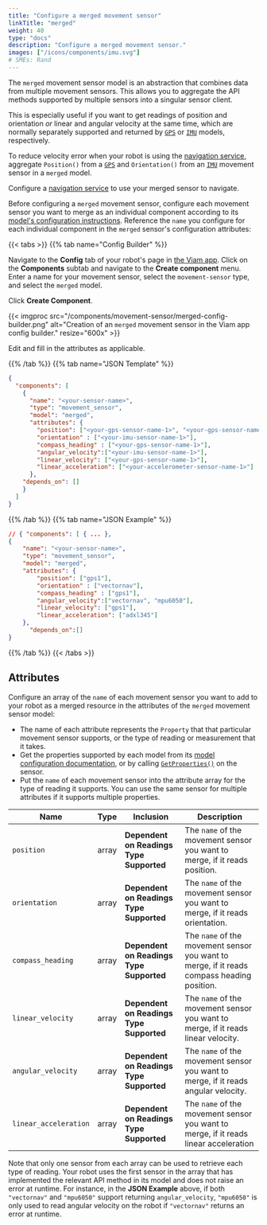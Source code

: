 ```yaml
---
title: "Configure a merged movement sensor"
linkTitle: "merged"
weight: 40
type: "docs"
description: "Configure a merged movement sensor."
images: ["/icons/components/imu.svg"]
# SMEs: Rand
---
```


The `merged` movement sensor model is an abstraction that combines data from multiple movement sensors.
This allows you to aggregate the API methods supported by multiple sensors into a singular sensor client.

This is especially useful if you want to get readings of position and orientation *or* linear and angular velocity at the same time, which are normally separately supported and returned by [`GPS`](/components/movement-sensor/#configuration) or [`IMU`](/components/movement-sensor/#configuration) models, respectively.

To reduce velocity error when your robot is using the [navigation service](/services/navigation/), aggregate `Position()` from a [`GPS`](/components/movement-sensor/#configuration) and `Orientation()` from an [`IMU`](/components/movement-sensor/#configuration) movement sensor in a `merged` model.

Configure a [navigation service](/services/navigation/) to use your merged sensor to navigate.

Before configuring a `merged` movement sensor, configure each movement sensor you want to merge as an individual component according to its [model's configuration instructions](/components/movement-sensor/#configuration).
Reference the `name` you configure for each individual component in the `merged` sensor's configuration attributes:

{{< tabs >}}
{{% tab name="Config Builder" %}}

Navigate to the **Config** tab of your robot's page in [the Viam app](https://app.viam.com).
Click on the **Components** subtab and navigate to the **Create component** menu.
Enter a name for your movement sensor, select the `movement-sensor` type, and select the `merged` model.

Click **Create Component**.

{{< imgproc src="/components/movement-sensor/merged-config-builder.png" alt="Creation of an `merged` movement sensor in the Viam app config builder." resize="600x" >}}

Edit and fill in the attributes as applicable.

{{% /tab %}}
{{% tab name="JSON Template" %}}

```json {class="line-numbers linkable-line-numbers"}
{
  "components": [
    {
      "name": "<your-sensor-name>",
      "type": "movement_sensor",
      "model": "merged",
      "attributes": {
        "position": ["<your-gps-sensor-name-1>", "<your-gps-sensor-name-2>"],
        "orientation" : ["<your-imu-sensor-name-1>"],
        "compass_heading" : ["<your-gps-sensor-name-1>"],
        "angular_velocity":["<your-imu-sensor-name-1>"],
        "linear_velocity": ["<your-gps-sensor-name-1>"],
        "linear_acceleration": ["<your-accelerometer-sensor-name-1>"]
      },
    "depends_on": [] 
    }
  ]
}
```

{{% /tab %}}
{{% tab name="JSON Example" %}}

```json {class="line-numbers linkable-line-numbers"}
// { "components": [ { ... },
{
    "name": "<your-sensor-name>",
    "type": "movement_sensor",
    "model": "merged",
    "attributes": {
        "position": ["gps1"],
        "orientation" : ["vectornav"],
        "compass_heading" : ["gps1"],
        "angular_velocity":["vectornav", "mpu6050"],
        "linear_velocity": ["gps1"],
        "linear_acceleration": ["adxl345"]
    }, 
      "depends_on":[]
}
```

{{% /tab %}}
{{< /tabs >}}

## Attributes

Configure an array of the `name` of each movement sensor you want to add to your robot as a merged resource in the attributes of the `merged` movement sensor model:

- The name of each attribute represents the `Property` that that particular movement sensor supports, or the type of reading or measurement that it takes.
- Get the properties supported by each model from its [model configuration documentation](/components/movement-sensor/#configuration), or by calling [`GetProperties()`](/components/movement-sensor/#getproperties) on the sensor.
- Put the `name` of each movement sensor into the attribute array for the type of reading it supports.
You can use the same sensor for multiple attributes if it supports multiple properties.

Name | Type | Inclusion | Description
---- | ---- | --------- | -----------
`position` | array | **Dependent on Readings Type Supported** | The `name` of the movement sensor you want to merge, if it reads position. |
`orientation` | array | **Dependent on Readings Type Supported** | The `name` of the movement sensor you want to merge, if it reads orientation. |
`compass_heading` | array | **Dependent on Readings Type Supported** | The `name` of the movement sensor you want to merge, if it reads compass heading position. |
`linear_velocity` | array | **Dependent on Readings Type Supported** | The `name` of the movement sensor you want to merge, if it reads linear velocity. |
`angular_velocity` | array | **Dependent on Readings Type Supported** | The `name` of the movement sensor you want to merge, if it reads angular velocity. |
`linear_acceleration` | array | **Dependent on Readings Type Supported** | The `name` of the movement sensor you want to merge, if it reads linear acceleration |

Note that only one sensor from each array can be used to retrieve each type of reading.
Your robot uses the first sensor in the array that has implemented the relevant API method in its model and does not raise an error at runtime.
For instance, in the **JSON Example** above, if both `"vectornav"` and `"mpu6050"` support returning `angular_velocity`, `"mpu6050"` is only used to read angular velocity on the robot if `"vectornav"` returns an error at runtime.

